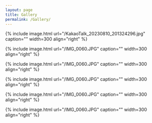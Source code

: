 ```yaml
---
layout: page
title: Gallery
permalink: /Gallery/
---
```




{% include image.html url="/KakaoTalk_20230810_201324296.jpg" caption="" width=300 align="right" %}

{% include image.html url="/IMG_0060.JPG" caption="" width=300 align="right" %}

{% include image.html url="/IMG_0060.JPG" caption="" width=300 align="right" %}

{% include image.html url="/IMG_0060.JPG" caption="" width=300 align="right" %}

{% include image.html url="/IMG_0060.JPG" caption="" width=300 align="right" %}

{% include image.html url="/IMG_0060.JPG" caption="" width=300 align="right" %}

